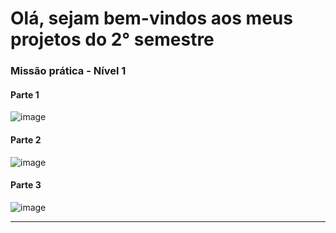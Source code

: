 <h1>Olá, sejam bem-vindos aos meus projetos do 2° semestre</h1>

<h3>Missão prática - Nível 1</h3>
<h4>Parte 1</h4>

![image](https://github.com/luizfabriciorex/Projetos-faculdade/assets/126805698/692461ed-7f58-4fe7-aac2-1da58e606fca)
<h4>Parte 2</h4>

![image](https://github.com/luizfabriciorex/Projetos-faculdade/assets/126805698/507b840b-c64d-44ef-8984-1d986a46082c)
<h4>Parte 3</h4>

![image](https://github.com/luizfabriciorex/Projetos-faculdade/assets/126805698/c3dd3b8b-719f-463d-a2e0-557ae0f992e8)
<hr>

